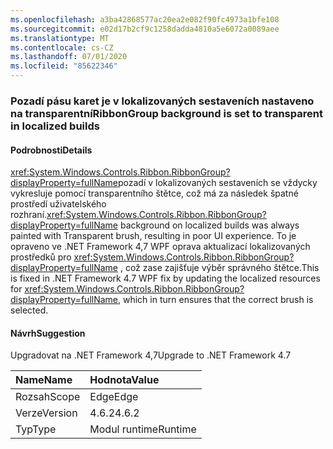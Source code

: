 ```yaml
---
ms.openlocfilehash: a3ba42868577ac20ea2e082f90fc4973a1bfe108
ms.sourcegitcommit: e02d17b2cf9c1258dadda4810a5e6072a0089aee
ms.translationtype: MT
ms.contentlocale: cs-CZ
ms.lasthandoff: 07/01/2020
ms.locfileid: "85622346"
---
```

### <a name="ribbongroup-background-is-set-to-transparent-in-localized-builds"></a><span data-ttu-id="70dc1-101">Pozadí pásu karet je v lokalizovaných sestaveních nastaveno na transparentní</span><span class="sxs-lookup"><span data-stu-id="70dc1-101">RibbonGroup background is set to transparent in localized builds</span></span>

#### <a name="details"></a><span data-ttu-id="70dc1-102">Podrobnosti</span><span class="sxs-lookup"><span data-stu-id="70dc1-102">Details</span></span>

<span data-ttu-id="70dc1-103"><xref:System.Windows.Controls.Ribbon.RibbonGroup?displayProperty=fullName>pozadí v lokalizovaných sestaveních se vždycky vykresluje pomocí transparentního štětce, což má za následek špatné prostředí uživatelského rozhraní.</span><span class="sxs-lookup"><span data-stu-id="70dc1-103"><xref:System.Windows.Controls.Ribbon.RibbonGroup?displayProperty=fullName> background on localized builds was always painted with Transparent brush, resulting in poor UI experience.</span></span> <span data-ttu-id="70dc1-104">To je opraveno ve .NET Framework 4,7 WPF oprava aktualizací lokalizovaných prostředků pro <xref:System.Windows.Controls.Ribbon.RibbonGroup?displayProperty=fullName> , což zase zajišťuje výběr správného štětce.</span><span class="sxs-lookup"><span data-stu-id="70dc1-104">This is fixed in .NET Framework 4.7 WPF fix by updating the localized resources for <xref:System.Windows.Controls.Ribbon.RibbonGroup?displayProperty=fullName>, which in turn ensures that the correct brush is selected.</span></span>

#### <a name="suggestion"></a><span data-ttu-id="70dc1-105">Návrh</span><span class="sxs-lookup"><span data-stu-id="70dc1-105">Suggestion</span></span>

<span data-ttu-id="70dc1-106">Upgradovat na .NET Framework 4,7</span><span class="sxs-lookup"><span data-stu-id="70dc1-106">Upgrade to .NET Framework 4.7</span></span>

| <span data-ttu-id="70dc1-107">Name</span><span class="sxs-lookup"><span data-stu-id="70dc1-107">Name</span></span>    | <span data-ttu-id="70dc1-108">Hodnota</span><span class="sxs-lookup"><span data-stu-id="70dc1-108">Value</span></span>       |
|:--------|:------------|
| <span data-ttu-id="70dc1-109">Rozsah</span><span class="sxs-lookup"><span data-stu-id="70dc1-109">Scope</span></span>   |<span data-ttu-id="70dc1-110">Edge</span><span class="sxs-lookup"><span data-stu-id="70dc1-110">Edge</span></span>|
|<span data-ttu-id="70dc1-111">Verze</span><span class="sxs-lookup"><span data-stu-id="70dc1-111">Version</span></span>|<span data-ttu-id="70dc1-112">4.6.2</span><span class="sxs-lookup"><span data-stu-id="70dc1-112">4.6.2</span></span>|
|<span data-ttu-id="70dc1-113">Typ</span><span class="sxs-lookup"><span data-stu-id="70dc1-113">Type</span></span>|<span data-ttu-id="70dc1-114">Modul runtime</span><span class="sxs-lookup"><span data-stu-id="70dc1-114">Runtime</span></span>|
